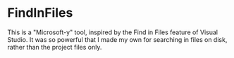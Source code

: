# FindInFiles
This is a "Microsoft-y" tool, inspired by the Find in Files feature of Visual Studio. It was so powerful that I made my own for searching in files on disk, rather than the project files only.
